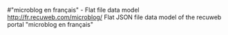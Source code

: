 #"microblog en français" - Flat file data model
http://fr.recuweb.com/microblog/
Flat JSON file data model of the recuweb portal "microblog en français"
